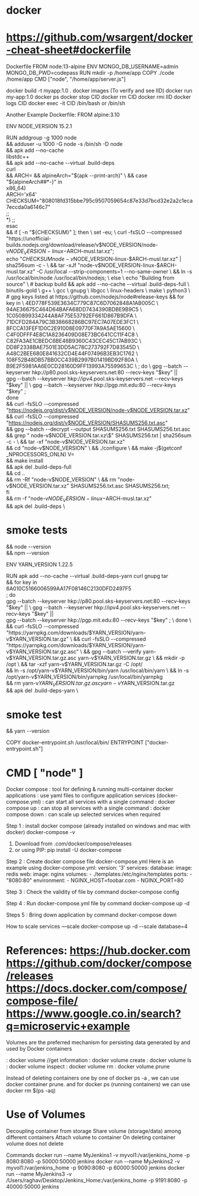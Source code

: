 # docker
https://github.com/wsargent/docker-cheat-sheet#dockerfile
================================================================
Dockerfile
FROM node:13-alpine
ENV MONGO_DB_USERNAME=admin
    MONGO_DB_PWD=codepass
RUN mkdir -p /home/app
COPY ./code /home/app
CMD ["node", "/home/app/server.js"]

docker build -t myapp:1.0 .
docker images (To verify and see IID)
docker run my-app:1.0
docker ps
docker stop CID
docker rm CID
docker rmi IID 
docker logs CID
docker exec -it CID /bin/bash or /bin/sh

Another Example Dockerfile:
FROM alpine:3.10

ENV NODE_VERSION 15.2.1

RUN addgroup -g 1000 node \
    && adduser -u 1000 -G node -s /bin/sh -D node \
    && apk add --no-cache \
        libstdc++ \
    && apk add --no-cache --virtual .build-deps \
        curl \
    && ARCH= && alpineArch="$(apk --print-arch)" \
      && case "${alpineArch##*-}" in \
        x86_64) \
          ARCH='x64' \
          CHECKSUM="808018fd315bbe795c9507059654c87e33d7bcd32e2a2c1eca7eccda0a6146c7" \
          ;; \
        *) ;; \
      esac \
  && if [ -n "${CHECKSUM}" ]; then \
    set -eu; \
    curl -fsSLO --compressed "https://unofficial-builds.nodejs.org/download/release/v$NODE_VERSION/node-v$NODE_VERSION-linux-$ARCH-musl.tar.xz"; \
    echo "$CHECKSUM  node-v$NODE_VERSION-linux-$ARCH-musl.tar.xz" | sha256sum -c - \
      && tar -xJf "node-v$NODE_VERSION-linux-$ARCH-musl.tar.xz" -C /usr/local --strip-components=1 --no-same-owner \
      && ln -s /usr/local/bin/node /usr/local/bin/nodejs; \
  else \
    echo "Building from source" \
    # backup build
    && apk add --no-cache --virtual .build-deps-full \
        binutils-gold \
        g++ \
        gcc \
        gnupg \
        libgcc \
        linux-headers \
        make \
        python3 \
    # gpg keys listed at https://github.com/nodejs/node#release-keys
    && for key in \
      4ED778F539E3634C779C87C6D7062848A1AB005C \
      94AE36675C464D64BAFA68DD7434390BDBE9B9C5 \
      1C050899334244A8AF75E53792EF661D867B9DFA \
      71DCFD284A79C3B38668286BC97EC7A07EDE3FC1 \
      8FCCA13FEF1D0C2E91008E09770F7A9A5AE15600 \
      C4F0DFFF4E8C1A8236409D08E73BC641CC11F4C8 \
      C82FA3AE1CBEDC6BE46B9360C43CEC45C17AB93C \
      DD8F2338BAE7501E3DD5AC78C273792F7D83545D \
      A48C2BEE680E841632CD4E44F07496B3EB3C1762 \
      108F52B48DB57BB0CC439B2997B01419BD92F80A \
      B9E2F5981AA6E0CD28160D9FF13993A75599653C \
    ; do \
      gpg --batch --keyserver hkp://p80.pool.sks-keyservers.net:80 --recv-keys "$key" || \
      gpg --batch --keyserver hkp://ipv4.pool.sks-keyservers.net --recv-keys "$key" || \
      gpg --batch --keyserver hkp://pgp.mit.edu:80 --recv-keys "$key" ; \
    done \
    && curl -fsSLO --compressed "https://nodejs.org/dist/v$NODE_VERSION/node-v$NODE_VERSION.tar.xz" \
    && curl -fsSLO --compressed "https://nodejs.org/dist/v$NODE_VERSION/SHASUMS256.txt.asc" \
    && gpg --batch --decrypt --output SHASUMS256.txt SHASUMS256.txt.asc \
    && grep " node-v$NODE_VERSION.tar.xz\$" SHASUMS256.txt | sha256sum -c - \
    && tar -xf "node-v$NODE_VERSION.tar.xz" \
    && cd "node-v$NODE_VERSION" \
    && ./configure \
    && make -j$(getconf _NPROCESSORS_ONLN) V= \
    && make install \
    && apk del .build-deps-full \
    && cd .. \
    && rm -Rf "node-v$NODE_VERSION" \
    && rm "node-v$NODE_VERSION.tar.xz" SHASUMS256.txt.asc SHASUMS256.txt; \
  fi \
  && rm -f "node-v$NODE_VERSION-linux-$ARCH-musl.tar.xz" \
  && apk del .build-deps \
  # smoke tests
  && node --version \
  && npm --version

ENV YARN_VERSION 1.22.5

RUN apk add --no-cache --virtual .build-deps-yarn curl gnupg tar \
  && for key in \
    6A010C5166006599AA17F08146C2130DFD2497F5 \
  ; do \
    gpg --batch --keyserver hkp://p80.pool.sks-keyservers.net:80 --recv-keys "$key" || \
    gpg --batch --keyserver hkp://ipv4.pool.sks-keyservers.net --recv-keys "$key" || \
    gpg --batch --keyserver hkp://pgp.mit.edu:80 --recv-keys "$key" ; \
  done \
  && curl -fsSLO --compressed "https://yarnpkg.com/downloads/$YARN_VERSION/yarn-v$YARN_VERSION.tar.gz" \
  && curl -fsSLO --compressed "https://yarnpkg.com/downloads/$YARN_VERSION/yarn-v$YARN_VERSION.tar.gz.asc" \
  && gpg --batch --verify yarn-v$YARN_VERSION.tar.gz.asc yarn-v$YARN_VERSION.tar.gz \
  && mkdir -p /opt \
  && tar -xzf yarn-v$YARN_VERSION.tar.gz -C /opt/ \
  && ln -s /opt/yarn-v$YARN_VERSION/bin/yarn /usr/local/bin/yarn \
  && ln -s /opt/yarn-v$YARN_VERSION/bin/yarnpkg /usr/local/bin/yarnpkg \
  && rm yarn-v$YARN_VERSION.tar.gz.asc yarn-v$YARN_VERSION.tar.gz \
  && apk del .build-deps-yarn \
  # smoke test
  && yarn --version

COPY docker-entrypoint.sh /usr/local/bin/
ENTRYPOINT ["docker-entrypoint.sh"]

CMD [ "node" ]
==========================================================================
Docker compose
: tool for defining & running multi-container docker applications
: use yaml files to configure application services (docker-compose.yml)
: can start all services with a single command : docker compose up
: can stop all services with a single command : docker compose down
: can scale up selected services when required

Step 1 : install docker compose
   (already installed on windows and mac with docker)
   docker-compose -v
   
   1. Download from .com/docker/compose/releases
   2. or using PIP:  pip install -U docker-compose

Step 2 : Create docker compose file  docker-compose.yml
    Here is an example using docker-compose.yml:
version: '3'
services: 
  database:
    image: redis
  web:
    image: nginx
    volumes:
     - ./templates:/etc/nginx/templates
    ports:
     - "8080:80"
    environment:
     - NGINX_HOST=foobar.com
     - NGINX_PORT=80
   
Step 3 : Check the validity of file by command
    docker-compose config

Step 4 : Run docker-compose.yml file by command
   docker-compose up -d

Steps 5 : Bring down application by command
   docker-compose down

How to scale services
—scale
docker-compose up -d --scale database=4
 
References:
https://hub.docker.com
https://github.com/docker/compose/releases
https://docs.docker.com/compose/compose-file/
https://www.google.co.in/search?q=microservic+example
===========================================================================================
Volumes are the preferred mechanism for persisting data generated by and used by Docker containers

: docker volume  //get information
: docker volume create
: docker volume ls
: docker volume inspect
: docker volume rm
: docker volume prune

Instead of deleting containers one by one of docker ps -a , we can use docker container prune.  and for docker ps (running containers) we can use  docker rm $(ps -aq)

Use of Volumes
===========
Decoupling container from storage
Share volume (storage/data) among different containers
Attach volume to container
On deleting container volume does not delete

Commands
docker run --name MyJenkins1 -v myvol1:/var/jenkins_home -p 8080:8080 -p 50000:50000 jenkins
docker run --name MyJenkins2 -v myvol1:/var/jenkins_home -p 9090:8080 -p 60000:50000 jenkins
docker run --name MyJenkins3 -v /Users/raghav/Desktop/Jenkins_Home:/var/jenkins_home -p 9191:8080 -p 40000:50000 jenkins
